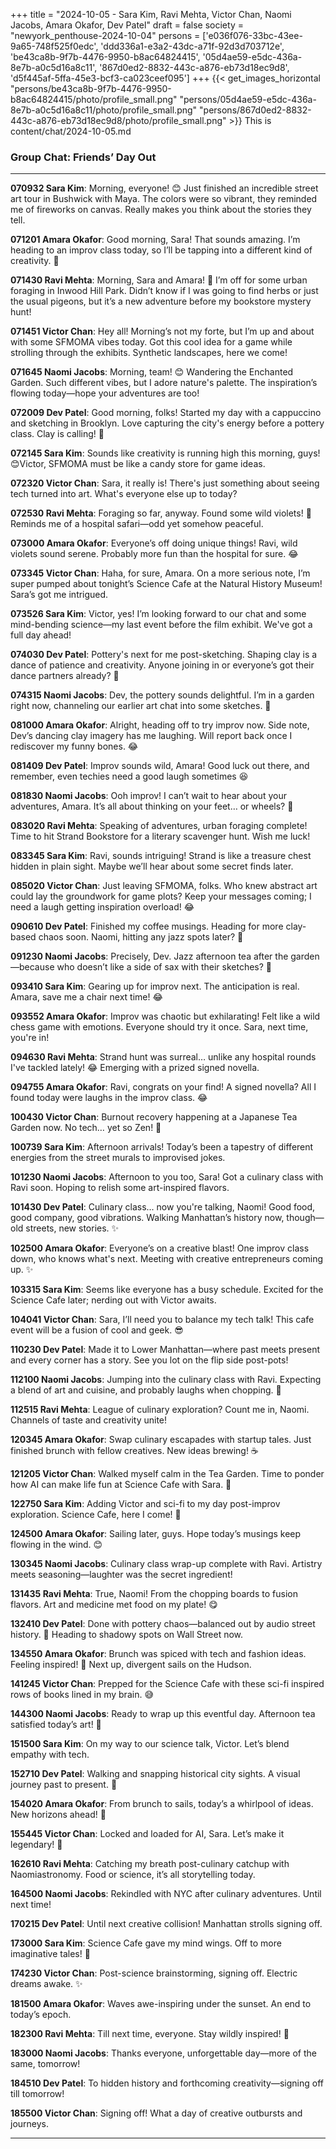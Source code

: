 +++
title = "2024-10-05 - Sara Kim, Ravi Mehta, Victor Chan, Naomi Jacobs, Amara Okafor, Dev Patel"
draft = false
society = "newyork_penthouse-2024-10-04"
persons = ['e036f076-33bc-43ee-9a65-748f525f0edc', 'ddd336a1-e3a2-43dc-a71f-92d3d703712e', 'be43ca8b-9f7b-4476-9950-b8ac64824415', '05d4ae59-e5dc-436a-8e7b-a0c5d16a8c11', '867d0ed2-8832-443c-a876-eb73d18ec9d8', 'd5f445af-5ffa-45e3-bcf3-ca023ceef095']
+++
{{< get_images_horizontal "persons/be43ca8b-9f7b-4476-9950-b8ac64824415/photo/profile_small.png" "persons/05d4ae59-e5dc-436a-8e7b-a0c5d16a8c11/photo/profile_small.png" "persons/867d0ed2-8832-443c-a876-eb73d18ec9d8/photo/profile_small.png" >}}
This is content/chat/2024-10-05.md
### Group Chat: Friends’ Day Out

---

**070932 Sara Kim**: Morning, everyone! 😊 Just finished an incredible street art tour in Bushwick with Maya. The colors were so vibrant, they reminded me of fireworks on canvas. Really makes you think about the stories they tell.

**071201 Amara Okafor**: Good morning, Sara! That sounds amazing. I’m heading to an improv class today, so I’ll be tapping into a different kind of creativity. 🤞

**071430 Ravi Mehta**: Morning, Sara and Amara! 🍃 I’m off for some urban foraging in Inwood Hill Park. Didn’t know if I was going to find herbs or just the usual pigeons, but it’s a new adventure before my bookstore mystery hunt!

**071451 Victor Chan**: Hey all! Morning’s not my forte, but I’m up and about with some SFMOMA vibes today. Got this cool idea for a game while strolling through the exhibits. Synthetic landscapes, here we come!

**071645 Naomi Jacobs**: Morning, team! 😊 Wandering the Enchanted Garden. Such different vibes, but I adore nature's palette. The inspiration’s flowing today—hope your adventures are too!

**072009 Dev Patel**: Good morning, folks! Started my day with a cappuccino and sketching in Brooklyn. Love capturing the city's energy before a pottery class. Clay is calling! 🎨

**072145 Sara Kim**: Sounds like creativity is running high this morning, guys! 😊Victor, SFMOMA must be like a candy store for game ideas. 

**072320 Victor Chan**: Sara, it really is! There's just something about seeing tech turned into art. What's everyone else up to today? 

**072530 Ravi Mehta**: Foraging so far, anyway. Found some wild violets! 🍃 Reminds me of a hospital safari—odd yet somehow peaceful.

**073000 Amara Okafor**: Everyone’s off doing unique things! Ravi, wild violets sound serene. Probably more fun than the hospital for sure. 😂

**073345 Victor Chan**: Haha, for sure, Amara. On a more serious note, I’m super pumped about tonight’s Science Cafe at the Natural History Museum! Sara’s got me intrigued.

**073526 Sara Kim**: Victor, yes! I’m looking forward to our chat and some mind-bending science—my last event before the film exhibit. We've got a full day ahead! 

**074030 Dev Patel**: Pottery's next for me post-sketching. Shaping clay is a dance of patience and creativity. Anyone joining in or everyone’s got their dance partners already? 💃

**074315 Naomi Jacobs**: Dev, the pottery sounds delightful. I’m in a garden right now, channeling our earlier art chat into some sketches. 🌿

**081000 Amara Okafor**: Alright, heading off to try improv now. Side note, Dev’s dancing clay imagery has me laughing. Will report back once I rediscover my funny bones. 😂

**081409 Dev Patel**: Improv sounds wild, Amara! Good luck out there, and remember, even techies need a good laugh sometimes 😆

**081830 Naomi Jacobs**: Ooh improv! I can’t wait to hear about your adventures, Amara. It’s all about thinking on your feet… or wheels? 🧩

**083020 Ravi Mehta**: Speaking of adventures, urban foraging complete! Time to hit Strand Bookstore for a literary scavenger hunt. Wish me luck!

**083345 Sara Kim**: Ravi, sounds intriguing! Strand is like a treasure chest hidden in plain sight. Maybe we’ll hear about some secret finds later. 

**085020 Victor Chan**: Just leaving SFMOMA, folks. Who knew abstract art could lay the groundwork for game plots? Keep your messages coming; I need a laugh getting inspiration overload! 😂

**090610 Dev Patel**: Finished my coffee musings. Heading for more clay-based chaos soon. Naomi, hitting any jazz spots later? 🎷

**091230 Naomi Jacobs**: Precisely, Dev. Jazz afternoon tea after the garden—because who doesn’t like a side of sax with their sketches? 📜

**093410 Sara Kim**: Gearing up for improv next. The anticipation is real. Amara, save me a chair next time! 😂

**093552 Amara Okafor**: Improv was chaotic but exhilarating! Felt like a wild chess game with emotions. Everyone should try it once. Sara, next time, you're in! 

**094630 Ravi Mehta**: Strand hunt was surreal… unlike any hospital rounds I've tackled lately! 😂 Emerging with a prized signed novella. 

**094755 Amara Okafor**: Ravi, congrats on your find! A signed novella? All I found today were laughs in the improv class. 😂

**100430 Victor Chan**: Burnout recovery happening at a Japanese Tea Garden now. No tech… yet so Zen! 🍵

**100739 Sara Kim**: Afternoon arrivals! Today’s been a tapestry of different energies from the street murals to improvised jokes.

**101230 Naomi Jacobs**: Afternoon to you too, Sara! Got a culinary class with Ravi soon. Hoping to relish some art-inspired flavors.

**101430 Dev Patel**: Culinary class... now you're talking, Naomi! Good food, good company, good vibrations. Walking Manhattan’s history now, though—old streets, new stories. ✨

**102500 Amara Okafor**: Everyone’s on a creative blast! One improv class down, who knows what's next. Meeting with creative entrepreneurs coming up. ✨

**103315 Sara Kim**: Seems like everyone has a busy schedule. Excited for the Science Cafe later; nerding out with Victor awaits.

**104041 Victor Chan**: Sara, I’ll need you to balance my tech talk! This cafe event will be a fusion of cool and geek. 😎 

**110230 Dev Patel**: Made it to Lower Manhattan—where past meets present and every corner has a story. See you lot on the flip side post-pots!

**112100 Naomi Jacobs**: Jumping into the culinary class with Ravi. Expecting a blend of art and cuisine, and probably laughs when chopping. 🍴

**112515 Ravi Mehta**: League of culinary exploration? Count me in, Naomi. Channels of taste and creativity unite! 

**120345 Amara Okafor**: Swap culinary escapades with startup tales. Just finished brunch with fellow creatives. New ideas brewing! ☕️

**121205 Victor Chan**: Walked myself calm in the Tea Garden. Time to ponder how AI can make life fun at Science Cafe with Sara. 🤔

**122750 Sara Kim**: Adding Victor and sci-fi to my day post-improv exploration. Science Cafe, here I come! 🚀 

**124500 Amara Okafor**: Sailing later, guys. Hope today’s musings keep flowing in the wind. 😊 

**130345 Naomi Jacobs**: Culinary class wrap-up complete with Ravi. Artistry meets seasoning—laughter was the secret ingredient! 

**131435 Ravi Mehta**: True, Naomi! From the chopping boards to fusion flavors. Art and medicine met food on my plate! 😋

**132410 Dev Patel**: Done with pottery chaos—balanced out by audio street history. 🍂 Heading to shadowy spots on Wall Street now.

**134550 Amara Okafor**: Brunch was spiced with tech and fashion ideas. Feeling inspired! 🚀 Next up, divergent sails on the Hudson.

**141245 Victor Chan**: Prepped for the Science Cafe with these sci-fi inspired rows of books lined in my brain. 😅

**144300 Naomi Jacobs**: Ready to wrap up this eventful day. Afternoon tea satisfied today’s art! 🎨

**151500 Sara Kim**: On my way to our science talk, Victor. Let’s blend empathy with tech. 

**152710 Dev Patel**: Walking and snapping historical city sights. A visual journey past to present. 📸

**154020 Amara Okafor**: From brunch to sails, today’s a whirlpool of ideas. New horizons ahead! 🚢

**155445 Victor Chan**: Locked and loaded for AI, Sara. Let’s make it legendary! 🤖

**162610 Ravi Mehta**: Catching my breath post-culinary catchup with Naomiastronomy. Food or science, it’s all storytelling today.

**164500 Naomi Jacobs**: Rekindled with NYC after culinary adventures. Until next time!

**170215 Dev Patel**: Until next creative collision! Manhattan strolls signing off. 

**173000 Sara Kim**: Science Cafe gave my mind wings. Off to more imaginative tales! 🎨

**174230 Victor Chan**: Post-science brainstorming, signing off. Electric dreams awake. ✨

**181500 Amara Okafor**: Waves awe-inspiring under the sunset. An end to today’s epoch.

**182300 Ravi Mehta**: Till next time, everyone. Stay wildly inspired! 🍷

**183000 Naomi Jacobs**: Thanks everyone, unforgettable day—more of the same, tomorrow!

**184510 Dev Patel**: To hidden history and forthcoming creativity—signing off till tomorrow!

**185500 Victor Chan**: Signing off! What a day of creative outbursts and journeys.

---

